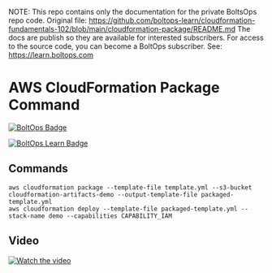 <!-- note marker start -->
NOTE: This repo contains only the documentation for the private BoltsOps repo code.
Original file: https://github.com/boltops-learn/cloudformation-fundamentals-102/blob/main/cloudformation-package/README.md
The docs are publish so they are available for interested subscribers.
For access to the source code, you can become a BoltOps subscriber.
See: https://learn.boltops.com

<!-- note marker end -->

# AWS CloudFormation Package Command

[![BoltOps Badge](https://img.boltops.com/boltops/badges/boltops-badge.png)](https://www.boltops.com)

[![BoltOps Learn Badge](https://img.boltops.com/boltops-learn/boltops-learn.png)](https://learn.boltops.com)

## Commands

    aws cloudformation package --template-file template.yml --s3-bucket cloudformation-artifacts-demo --output-template-file packaged-template.yml
    aws cloudformation deploy --template-file packaged-template.yml --stack-name demo --capabilities CAPABILITY_IAM

## Video

[![Watch the video](https://learn-uploads.boltops.com/9x2dwgxkuvppsh7uaih3tc0djqhr)](https://learn.boltops.com/curriculums/aws-and-cloudformation/courses/aws-cloudformation-fundamentals-102/lessons/aws-cloudformation-package)
